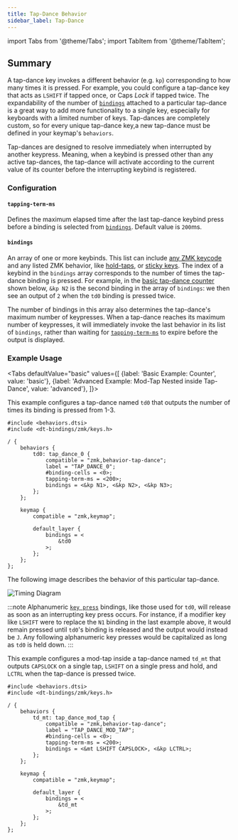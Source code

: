 ```yaml
---
title: Tap-Dance Behavior
sidebar_label: Tap-Dance
---
```


import Tabs from '@theme/Tabs';
import TabItem from '@theme/TabItem';

## Summary

A tap-dance key invokes a different behavior (e.g. `kp`) corresponding to how many times it is pressed. For example, you could configure a tap-dance key that acts as `LSHIFT` if tapped once, or Caps _Lock_ if tapped twice. The expandability of the number of [`bindings`](#bindings) attached to a particular tap-dance is a great way to add more functionality to a single key, especially for keyboards with a limited number of keys. Tap-dances are completely custom, so for every unique tap-dance key,a new tap-dance must be defined in your keymap's `behaviors`.

Tap-dances are designed to resolve immediately when interrupted by another keypress. Meaning, when a keybind is pressed other than any active tap-dances, the tap-dance will activate according to the current value of its counter before the interrupting keybind is registered.

### Configuration

#### `tapping-term-ms`

Defines the maximum elapsed time after the last tap-dance keybind press before a binding is selected from [`bindings`](#bindings). Default value is `200`ms.

#### `bindings`

An array of one or more keybinds. This list can include [any ZMK keycode](../codes/) and any listed ZMK behavior, like [hold-taps](hold-tap.md), or [sticky keys](sticky-key.md). The index of a keybind in the `bindings` array corresponds to the number of times the tap-dance binding is pressed. For example, in the [basic tap-dance counter](#basic-example-counter) shown below, `&kp N2` is the second binding in the array of `bindings`: we then see an output of `2` when the `td0` binding is pressed twice.

The number of bindings in this array also determines the tap-dance's maximum number of keypresses. When a tap-dance reaches its maximum number of keypresses, it will immediately invoke the last behavior in its list of `bindings`, rather than waiting for [`tapping-term-ms`](#tapping-term-ms) to expire before the output is displayed.

### Example Usage

<Tabs
defaultValue="basic"
values={[
{label: 'Basic Example: Counter', value: 'basic'},
{label: 'Advanced Example: Mod-Tap Nested inside Tap-Dance', value: 'advanced'},
]}>

<TabItem value="basic">

This example configures a tap-dance named `td0` that outputs the number of times its binding is pressed from 1-3.

```dts title="Basic Tap-Dance Example: Counter"
#include <behaviors.dtsi>
#include <dt-bindings/zmk/keys.h>

/ {
    behaviors {
        td0: tap_dance_0 {
            compatible = "zmk,behavior-tap-dance";
            label = "TAP_DANCE_0";
            #binding-cells = <0>;
            tapping-term-ms = <200>;
            bindings = <&kp N1>, <&kp N2>, <&kp N3>;
        };
    };

    keymap {
        compatible = "zmk,keymap";

        default_layer {
            bindings = <
                &td0
            >;
        };
    };
};
```

The following image describes the behavior of this particular tap-dance.

![Timing Diagram](../assets/tap-dance/timing_diagram.svg)

:::note
Alphanumeric [`key press`](key-press.md) bindings, like those used for `td0`, will release as soon as an interrupting key press occurs. For instance, if a modifier key like `LSHIFT` were to replace the `N1` binding in the last example above, it would remain pressed until `td0`'s binding is released and the output would instead be `J`. Any following alphanumeric key presses would be capitalized as long as `td0` is held down.
:::

</TabItem>

<TabItem value="advanced">

This example configures a mod-tap inside a tap-dance named `td_mt` that outputs `CAPSLOCK` on a single tap, `LSHIFT` on a single press and hold, and `LCTRL` when the tap-dance is pressed twice.

```dts title="Advanced Tap-Dance Example: Nested Mod-Tap"
#include <behaviors.dtsi>
#include <dt-bindings/zmk/keys.h>

/ {
    behaviors {
        td_mt: tap_dance_mod_tap {
            compatible = "zmk,behavior-tap-dance";
            label = "TAP_DANCE_MOD_TAP";
            #binding-cells = <0>;
            tapping-term-ms = <200>;
            bindings = <&mt LSHIFT CAPSLOCK>, <&kp LCTRL>;
        };
    };

    keymap {
        compatible = "zmk,keymap";

        default_layer {
            bindings = <
                &td_mt
            >;
        };
    };
};
```

</TabItem>
</Tabs>
